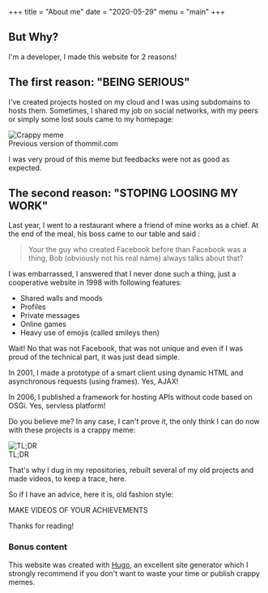 +++
title = "About me"
date = "2020-05-29"
menu = "main"
+++

## But Why?
I'm a developer, I made this website for 2 reasons!

## The first reason: "BEING SERIOUS"
I've created projects hosted on my cloud and I was using subdomains to hosts them. Sometimes, I shared my job on social networks, with my peers or simply some lost souls came to my homepage:

<div class="big-img">
    <img src="/images/meme.jpg" alt="Crappy meme"/>
    <figcaption>Previous version of thommil.com</figcaption>
</div>

I was very proud of this meme but feedbacks were not as good as expected.

## The second reason: "STOPING LOOSING MY WORK"
Last year, I went to a restaurant where a friend of mine works as a chief. At the end of the meal, his boss came to our table and said :
> Your the guy who created Facebook before than Facebook was a thing, Bob (obviously not his real name) always talks about that?

I was embarrassed, I answered that I never done such a thing, just a cooperative website in 1998 with following features:
 * Shared walls and moods
 * Profiles
 * Private messages
 * Online games
 * Heavy use of emojis (called smileys then)

Wait! No that was not Facebook, that was not unique and even if I was proud of the technical part, it was just dead simple.

In 2001, I made a prototype of a smart client using dynamic HTML and asynchronous requests (using frames). Yes, AJAX!

In 2006, I published a framework for hosting APIs without code based on OSGi. Yes, servless platform!

Do you believe me? In any case, I can't prove it, the only think I can do now with these projects is a crappy meme:

<div class="big-img">
    <img src="/images/facebook.jpg" alt="TL;DR"/>
    <figcaption>TL;DR</figcaption>
</div>

That's why I dug in my repositories, rebuilt several of my old projects and made videos, to keep a trace, here.

So if I have an advice, here it is, old fashion style:
<div class="blink">MAKE VIDEOS OF YOUR ACHIEVEMENTS</div>

Thanks for reading!

### Bonus content
This website was created with [Hugo](https://gohugo.io/), an excellent site generator which I strongly recommend if you don't want to waste your time or publish crappy memes.